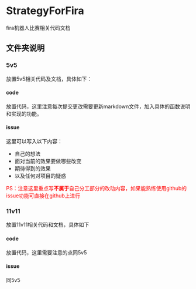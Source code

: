 # StrategyForFira
fira机器人比赛相关代码文档

## 文件夹说明

###  5v5

放置5v5相关代码及文档，具体如下：

#### code

放置代码，这里注意每次提交更改需要更新markdown文件，加入具体的函数说明和实现的功能。

#### issue

这里可以写入以下内容：

- 自己的想法
- 面对当前的效果要做哪些改变
- 期待得到的效果
- 以及任何对项目的疑惑

<font color=red>PS：注意这里重点写**不属于**自己分工部分的改动内容，如果能熟练使用github的issue功能可直接在github上进行</font>

### 11v11

放置11v11相关代码和文档，具体如下

#### code

放置代码，这里需要注意的点同5v5

#### issue

同5v5


